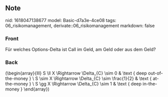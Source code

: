 ## Note
nid: 1618047138677
model: Basic-d7a3e-4ce08
tags: 06_risikomanagement, derivate::06_risikomanagement
markdown: false

### Front
Für welches Options-Delta ist Call im Geld, am Geld oder aus dem Geld?

### Back
\(\begin{array}{lll}
S \ll X \Rightarrow \Delta_{C} \sim 0 & \text { deep out-of-the-money } \\
S \sim X \Rightarrow \Delta_{C} \sim \frac{1}{2} & \text { at-the-money } \\
S  \gg X \Rightarrow \Delta_{C} \sim 1 & \text { deep in-the-money }
\end{array}\)
